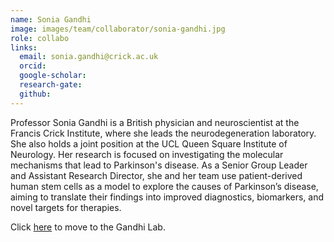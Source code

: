 ```yaml
---
name: Sonia Gandhi
image: images/team/collaborator/sonia-gandhi.jpg
role: collabo
links:
  email: sonia.gandhi@crick.ac.uk
  orcid:
  google-scholar:
  research-gate:
  github:
---
```


Professor Sonia Gandhi is a British physician and neuroscientist at the Francis Crick Institute, where she leads the neurodegeneration laboratory. She also holds a joint position at the UCL Queen Square Institute of Neurology. Her research is focused on investigating the molecular mechanisms that lead to Parkinson's disease. As a Senior Group Leader and Assistant Research Director, she and her team use patient-derived human stem cells as a model to explore the causes of Parkinson’s disease, aiming to translate their findings into improved diagnostics, biomarkers, and novel targets for therapies.

Click <a href="https://www.crick.ac.uk/research/find-a-researcher/sonia-gandhi"> here</a>  to move to the Gandhi Lab.

